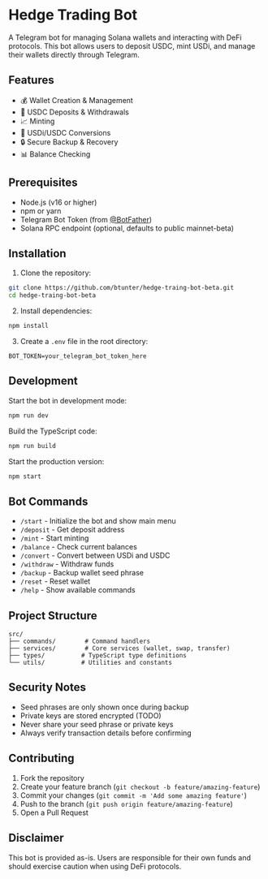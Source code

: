 # Hedge Trading Bot

A Telegram bot for managing Solana wallets and interacting with DeFi protocols. This bot allows users to deposit USDC, mint USDi, and manage their wallets directly through Telegram.

## Features

- 💰 Wallet Creation & Management
- 💎 USDC Deposits & Withdrawals
- 📈 Minting
- 🔄 USDi/USDC Conversions
- 🔒 Secure Backup & Recovery
- 📊 Balance Checking

## Prerequisites

- Node.js (v16 or higher)
- npm or yarn
- Telegram Bot Token (from [@BotFather](https://t.me/botfather))
- Solana RPC endpoint (optional, defaults to public mainnet-beta)

## Installation

1. Clone the repository:

```bash
git clone https://github.com/btunter/hedge-traing-bot-beta.git
cd hedge-traing-bot-beta
```

2. Install dependencies:

```bash
npm install
```

3. Create a `.env` file in the root directory:

```env
BOT_TOKEN=your_telegram_bot_token_here
```

## Development

Start the bot in development mode:

```bash
npm run dev
```

Build the TypeScript code:

```bash
npm run build
```

Start the production version:

```bash
npm start
```

## Bot Commands

- `/start` - Initialize the bot and show main menu
- `/deposit` - Get deposit address
- `/mint` - Start minting
- `/balance` - Check current balances
- `/convert` - Convert between USDi and USDC
- `/withdraw` - Withdraw funds
- `/backup` - Backup wallet seed phrase
- `/reset` - Reset wallet
- `/help` - Show available commands

## Project Structure

```
src/
├── commands/        # Command handlers
├── services/        # Core services (wallet, swap, transfer)
├── types/          # TypeScript type definitions
└── utils/          # Utilities and constants
```

## Security Notes

- Seed phrases are only shown once during backup
- Private keys are stored encrypted (TODO)
- Never share your seed phrase or private keys
- Always verify transaction details before confirming

## Contributing

1. Fork the repository
2. Create your feature branch (`git checkout -b feature/amazing-feature`)
3. Commit your changes (`git commit -m 'Add some amazing feature'`)
4. Push to the branch (`git push origin feature/amazing-feature`)
5. Open a Pull Request

## Disclaimer

This bot is provided as-is. Users are responsible for their own funds and should exercise caution when using DeFi protocols.
